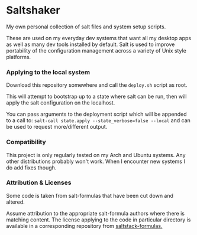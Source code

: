 # Saltshaker

My own personal collection of salt files and system setup scripts.

These are used on my everyday dev systems that want all my desktop apps as well
as many dev tools installed by default. Salt is used to improve portability of
the configuration management across a variety of Unix style platforms.

### Applying to the local system

Download this repository somewhere and call the `deploy.sh` script as root.

This will attempt to bootstrap up to a state where salt can be run, then will
apply the salt configuration on the localhost.

You can pass arguments to the deployment script which will be appended to a
call to: `salt-call state.apply --state_verbose=false --local` and can be used
to request more/different output.

### Compatibility

This project is only regularly tested on my Arch and Ubuntu systems. Any other
distributions probably won't work. When I encounter new systems I do add fixes
though.

### Attribution & Licenses

Some code is taken from salt-formulas that have been cut down and altered.

Assume attribution to the appropriate salt-formula authors where there is
matching content. The license applying to the code in particular directory is
available in a corresponding repository from
[saltstack-formulas.](https://github.com/saltstack-formulas)

